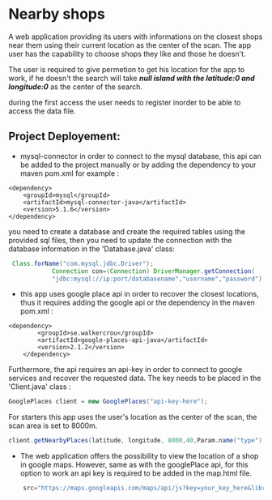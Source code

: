 # Nearby shops  
A web application providing its users with informations on the closest shops near them using their current location as the center of the scan. The app user has the capability to choose  shops they like and those he doesn't.

The user is required to give permetion to get his location for the app to work, if he doesn't the search will take ***null island with the latitude:0 and longitude:0*** as the center of the search.

during the first access the user needs to register inorder to be able to access the data file.

## Project Deployement: 
- mysql-connector in order to connect to the mysql database, this api can be added to the project manually or by adding the dependency to your maven pom.xml for example : 
```
<dependency>
    <groupId>mysql</groupId>
    <artifactId>mysql-connector-java</artifactId>
    <version>5.1.6</version>
</dependency>
```
you need to create a database and create the required tables using the provided sql files, then you need to update the connection with the database information in the 'Database.java' class: 
```java
 Class.forName("com.mysql.jdbc.Driver");  
            Connection con=(Connection) DriverManager.getConnection(  
            "jdbc:mysql://ip:port/databasename","username","password");   
```
- this app uses google place api in order to recover the closest locations, thus it requires adding the google api or the dependency in the maven pom.xml : 
```
<dependency>
        <groupId>se.walkercrou</groupId>
        <artifactId>google-places-api-java</artifactId>
        <version>2.1.2</version>
    </dependency>
```
Furthermore, the api requires an api-key in order to connect to google services and recover the requested data. The key needs to be placed in the 'Client.java' class : 
```java
GooglePlaces client = new GooglePlaces("api-key-here");
```
For starters this app uses the user's location as the center of the scan, the scan area is set to 8000m.
```java
client.getNearbyPlaces(latitude, longitude, 8000,40,Param.name("type").value("shopping_mall"),Param.name("rankedby").value("distance"));
```
- The web application offers the possibility to view the location of a shop in google maps. However, same as with the googlePlace api, for this option to work an api key is required to be added in the map.html file.
```javascript
    src="https://maps.googleapis.com/maps/api/js?key=your_key_here&libraries=places&callback=initMap">
```




